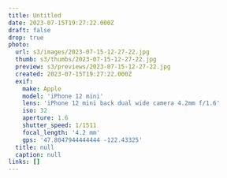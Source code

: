 ```yaml
---
title: Untitled
date: 2023-07-15T19:27:22.000Z
draft: false
drop: true
photo:
  url: s3/images/2023-07-15-12-27-22.jpg
  thumb: s3/thumbs/2023-07-15-12-27-22.jpg
  preview: s3/previews/2023-07-15-12-27-22.jpg
  created: 2023-07-15T19:27:22.000Z
  exif:
    make: Apple
    model: 'iPhone 12 mini'
    lens: 'iPhone 12 mini back dual wide camera 4.2mm f/1.6'
    iso: 32
    aperture: 1.6
    shutter_speed: 1/1511
    focal_length: '4.2 mm'
    gps: '47.8047944444444 -122.43325'
  title: null
  caption: null
links: []
---
```


